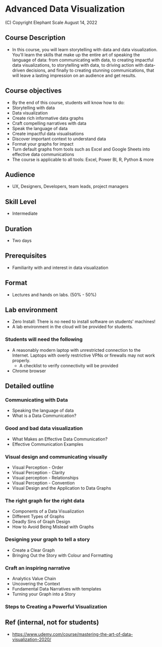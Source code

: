 # Advanced Data Visualization

(C) Copyright Elephant Scale
August 14, 2022

## Course Description

* In this course, you will learn storytelling with data and data visualization. 
You'll learn the skills that make up the entire art of speaking the language of data: 
from communicating with data, to creating impactful data visualizations, to storytelling with data, 
to driving action with data-driven decisions, and finally to creating stunning communications, that will leave a lasting impression on an audience and get results.

## Course objectives
* By the end of this course, students will know how to do:
* Storytelling with data
* Data visualization
* Create rich informative data graphs
* Craft compelling narratives with data
* Speak the language of data
* Create impactful data visualisations
* Discover important context to understand data
* Format your graphs for impact
* Turn default graphs from tools such as Excel and Google Sheets into effective data communications
* The course is applicable to all tools: Excel, Power BI, R, Python & more

## Audience
* UX, Designers, Developers, team leads, project managers

## Skill Level

* Intermediate

## Duration
* Two days

## Prerequisites
* Familiarity with and interest in data visualization

## Format
* Lectures and hands on labs. (50% - 50%)


## Lab environment
* Zero Install: There is no need to install software on students' machines!
* A lab environment in the cloud will be provided for students.

### Students will need the following
* A reasonably modern laptop with unrestricted connection to the Internet. Laptops with overly restrictive VPNs or firewalls may not work properly.
    * A checklist to verify connectivity will be provided
* Chrome browser

## Detailed outline

### Communicating with Data
* Speaking the language of data
* What is a Data Communication?

### Good and bad data visualization
* What Makes an Effective Data Communication?
* Effective Communication Examples

### Visual design and communicating visually
* Visual Perception - Order
* Visual Perception - Clarity
* Visual perception - Relationships
* Visual Perception - Convention
* Visual Design and the Application to Data Graphs

### The right graph for the right data
* Components of a Data Visualization
* Different Types of Graphs
* Deadly Sins of Graph Design
* How to Avoid Being Mislead with Graphs

### Designing your graph to tell a story
* Create a Clear Graph
* Bringing Out the Story with Colour and Formatting

### Craft an inspiring narrative
* Analytics Value Chain
* Uncovering the Context
* Fundamental Data Narratives with templates
* Turning your Graph into a Story

### Steps to Creating a Powerful Visualization

## Ref (internal, not for students)
* https://www.udemy.com/course/mastering-the-art-of-data-visualization-2020/